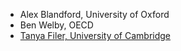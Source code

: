 <!-- TITLE: Researchers -->

* Alex Blandford, University of Oxford
* Ben Welby, OECD
* [Tanya Filer, University of Cambridge ](http://www.csap.cam.ac.uk/network/tanya_filer/)
